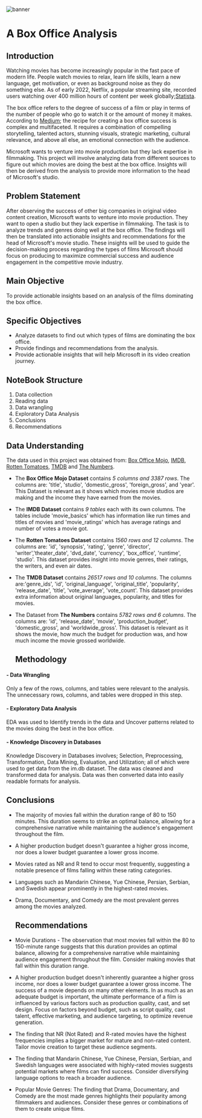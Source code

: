 ![banner](https://github.com/Bree-009/phase-1-project/assets/151629638/b46f9b3d-ff0c-4ccc-a7aa-67d82062cd07)


# A Box Office Analysis
## Introduction
Watching movies has become increasingly popular in the fast pace of modern life. People watch movies to relax, learn life skills, learn a new language, get motivation, or even as background noise as they do something else. 
As of early 2022, Netflix, a popular streaming site, recorded  users watching over 400 million hours of content per week globally;[Statista](https://www.statista.com/).

The box office refers to the degree of success of a film or play in terms of the number of people who go to watch it or the amount of money it makes. 
According to [Medium](https://medium.com/); the recipe for creating a box office success is complex and multifaceted. It requires a combination of compelling storytelling, talented actors, stunning visuals, strategic marketing, cultural relevance, and above all else, an emotional connection with the audience.


Microsoft wants to venture into movie production but they lack expertise in filmmaking.
This project will involve analyzing data from different sources to figure out which movies are doing the best at the box office. Insights will then be derived from the analysis to provide more information to the head of Microsoft's studio.

## Problem Statement
After observing the success of other big companies in original video content creation, Microsoft wants to venture into movie production. They want to open a studio but they lack expertise in filmmaking. The task is to analyze trends and genres doing well at the box office. The findings will then be translated into actionable insights and recommendations for the head of Microsoft's movie studio. These insights will be used to guide the decision-making process regarding the types of films Microsoft should focus on producing to maximize commercial success and audience engagement in the competitive movie industry.

## Main Objective
To provide actionable insights based on an analysis of the films dominating the box office.

## Specific Objectives
- Analyze datasets to find out which types of films are dominating the box office.
- Provide findings and recommendations from the analysis.
- Provide actionable insights that will help Microsoft in its video creation journey.

## NoteBook Structure
1. Data collection
2. Reading data
3. Data wrangling
4. Exploratory Data Analysis
5. Conclusions 
6. Recommendations

## Data Understanding
The data used in this project was obtained from: [Box Office Mojo](https://www.boxofficemojo.com/),  [IMDB](https://www.imdb.com/),  [Rotten Tomatoes](https://www.rottentomatoes.com/), [TMDB](https://www.themoviedb.org/) and  [The Numbers](https://www.the-numbers.com/).

- The **Box Office Mojo Dataset** contains *5 columns and 3387 rows*. The columns are: 'title', 'studio', 'domestic_gross', 'foreign_gross', and 'year'. This Dataset is relevant as it shows which movies movie studios are making and the income they have earned from the movies.
- The **IMDB Dataset** contains *9 tables* each with its own columns. The tables include 'movie_basics' which has information like run times and titles of movies and 'movie_ratings' which has average ratings and number of votes a movie got.
- The **Rotten Tomatoes Dataset** contains *1560 rows and 12 columns*. The columns are: 'id', 'synopsis', 'rating', 'genre', 'director', 'writer','theater_date', 'dvd_date', 'currency', 'box_office', 'runtime', 'studio'. This dataset provides insight into movie genres, their ratings, the writers, and even air dates.
- The **TMDB Dataset** contains *26517 rows and 10 columns*. The columns are:'genre_ids', 'id', 'original_language', 'original_title', 'popularity', 'release_date', 'title', 'vote_average', 'vote_count'. This dataset provides extra information about original languages, popularity, and titles for movies.
- The Dataset from **The Numbers** contains *5782 rows and 6 columns*. The columns are: 'id', 'release_date', 'movie', 'production_budget', 'domestic_gross', and 'worldwide_gross'. This dataset is relevant as it shows the movie, how much the budget for production was, and how much income the movie grossed worldwide.

  ## Methodology
#### - Data Wrangling
Only a few of the rows, columns, and tables were relevant to the analysis.
The unnecessary rows, columns, and tables were dropped in this step. 

#### - Exploratory Data Analysis
EDA was used to Identify trends in the data and Uncover patterns related to the movies doing the best in the box office.

#### - Knowledge Discovery in Databases
Knowledge Discovery in Databases involves; Selection, Preprocessing, Transformation, Data Mining, Evaluation, and Utilization; all of which were used to get data from the im.db dataset. The data was cleaned and transformed data for analysis. Data was then converted data into easily readable formats for analysis. 

  ## Conclusions

- The majority of movies fall within the duration range of 80 to 150 minutes. This duration seems to strike an optimal balance, allowing for a comprehensive narrative while maintaining the audience's engagement throughout the film.

- A higher production budget doesn't guarantee a higher gross income, nor does a lower budget guarantee a lower gross income. 

- Movies rated as NR and R tend to occur most frequently, suggesting a notable presence of films falling within these rating categories.

- Languages such as Mandarin Chinese, Yue Chinese, Persian, Serbian, and Swedish appear prominently in the highest-rated movies. 

- Drama, Documentary, and Comedy are the most prevalent genres among the movies analyzed.

  ## Recommendations

- Movie Durations - The observation that most movies fall within the 80 to 150-minute range suggests that this duration provides an optimal balance, allowing for a comprehensive narrative while maintaining audience engagement throughout the film. Consider making movies that fall within this duration range.

- A higher production budget doesn't inherently guarantee a higher gross income, nor does a lower budget guarantee a lower gross income. The success of a movie depends on many other elements. In as much as an adequate budget is important, the ultimate performance of a film is influenced by various factors such as production quality, cast, and set design. Focus on factors beyond budget, such as script quality, cast talent, effective marketing, and audience targeting, to optimize revenue generation.

- The finding that NR (Not Rated) and R-rated movies have the highest frequencies implies a bigger market for mature and non-rated content. Tailor movie creation to target these audience segments.

- The finding that Mandarin Chinese, Yue Chinese, Persian, Serbian, and Swedish languages were associated with highly-rated movies suggests potential markets where films can find success. Consider diversifying language options to reach a broader audience.

- Popular Movie Genres: The finding that Drama, Documentary, and Comedy are the most made genres highlights their popularity among filmmakers and audiences. Consider these genres or combinations of them to create unique films. 
